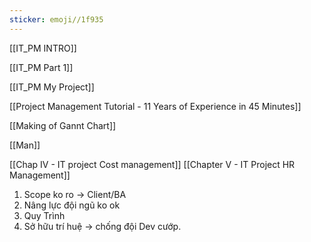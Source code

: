 ```yaml
---
sticker: emoji//1f935
---
```

[[IT_PM INTRO]]

[[IT_PM Part 1]]

[[IT_PM My Project]]

[[Project Management Tutorial - 11 Years of Experience in 45 Minutes]]

[[Making of Gannt Chart]]

[[Man]]

[[Chap IV - IT project Cost management]]
[[Chapter V - IT Project HR Management]]

1) Scope ko ro -> Client/BA
2) Nâng lực đội ngũ ko ok
3) Quy Trình
4) Sở hữu trí huệ -> chống đội Dev cướp.
